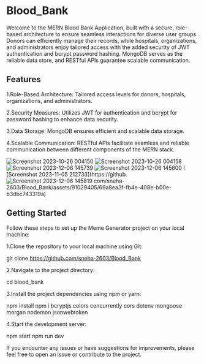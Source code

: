 # Blood_Bank

Welcome to the MERN Blood Bank Application, built with a secure, role-based architecture to ensure seamless interactions for diverse user groups. Donors can efficiently manage their records, while hospitals, organizations, and administrators enjoy tailored access with the added security of JWT authentication and bcrypt password hashing. MongoDB serves as the reliable data store, and RESTful APIs guarantee scalable communication.

## Features
1.Role-Based Architecture: Tailored access levels for donors, hospitals, organizations, and administrators.

2.Security Measures: Utilizes JWT for authentication and bcrypt for password hashing to enhance data security.

3.Data Storage: MongoDB ensures efficient and scalable data storage.

4.Scalable Communication: RESTful APIs facilitate seamless and reliable communication between different components of the MERN stack.


![Screenshot 2023-10-26 004150](https://github.com/sneha-2603/Blood_Bank/assets/91029405/e1f7f62d-c823-4a83-bad3-cf3341a960d8)
![Screenshot 2023-10-26 004158](https://github.com/sneha-2603/Blood_Bank/assets/91029405/ab09beb7-9178-4e90-a363-d323f7f1803f)
![Screenshot 2023-12-06 145739](https://github.com/sneha-2603/Blood_Bank/assets/91029405/732d30c0-827d-4b70-a216-1eb9954173ff)
![Screenshot 2023-12-06 145600](https://github.com/sneha-2603/Blood_Bank/assets/91029405/31ba6903-1089-4052-a321-35acf37b0cb0)
![Screenshot 2023-11-05 212733](https://github.![Screenshot 2023-12-06 145819](https://github.com/sneha-2603/Blood_Bank/assets/91029405/99bf7651-047c-44ba-8117-9af27faae472)
com/sneha-2603/Blood_Bank/assets/91029405/69a8ea3f-fb4e-408e-b00e-b3dbc743319a)


## Getting Started

Follow these steps to set up the Meme Generator project on your local machine:

1.Clone the repository to your local machine using Git:

git clone https://github.com/sneha-2603/Blood_Bank

2.Navigate to the project directory:

cd blood_bank

3.Install the project dependencies using npm or yarn:

npm install
npm i bcryptjs colors concurrently cors dotenv mongoose morgan nodemon jsonwebtoken

4.Start the development server:

npm start
npm run dev


 If you encounter any issues or have suggestions for improvements, please feel free to open an issue or contribute to the project.
